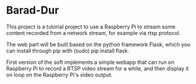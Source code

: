 # Barad-Dur
This project is a tutorial project to use a Raspberry Pi to stream some content recorded from a network stream, for example via rtsp protocol.

The web part will be built based on the python framework Flask, which you can install through pip with (sudo) pip install flask. 

First version of the soft implements a simple webapp that can run on Raspberry Pi to record a RTSP video stream for a while, and then display it on loop on the Raspberry Pi's video output. 
